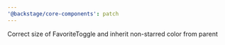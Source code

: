 ```yaml
---
'@backstage/core-components': patch
---
```


Correct size of FavoriteToggle and inherit non-starred color from parent
